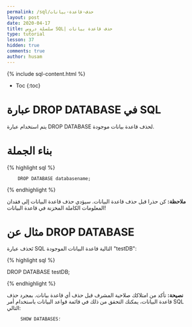 ```yaml
---
permalink: /sql/حذف-قاعدة-بيانات
layout: post
date: 2020-04-17
title: سلسلة دروس SQL| حذف قاعدة بيانات
type: tutorial
lesson: 37
hidden: true
comments: true
author: husam
---
```


{% include sql-content.html %}

* Toc
{:toc}

# عبارة DROP DATABASE في SQL

يتم استخدام عبارة DROP DATABASE لحذف قاعدة بيانات موجودة.

# بناء الجملة

{% highlight sql %}

		DROP DATABASE databasename;

{% endhighlight %}

**ملاحظة:** كن حذرا قبل حذف قاعدة البيانات. سيؤدي حذف قاعدة البيانات إلى فقدان المعلومات الكاملة المخزنة في قاعدة البيانات!

# مثال عن DROP DATABASE

تَحذف عبارة SQL التالية قاعدة البيانات الموجودة "testDB":


{% highlight sql %}

DROP DATABASE testDB;

{% endhighlight %}

**نصيحة:** تأكد من امتلاكك صلاحية المشرف قبل حذف أي قاعدة بيانات. بمجرد حذف قاعدة البيانات، يمكنك التحقق من ذلك في قائمة قواعد البيانات باستخدام أمر SQL التالي:

         SHOW DATABASES؛


